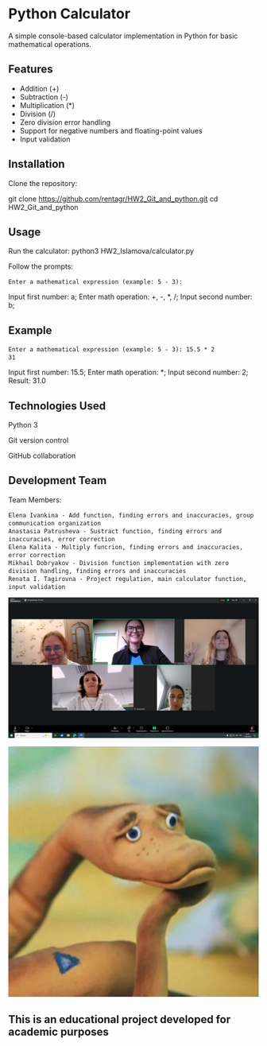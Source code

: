 # Python Calculator

A simple console-based calculator implementation in Python for basic mathematical operations.
## Features

- Addition (+)
- Subtraction (-) 
- Multiplication (*)
- Division (/)
- Zero division error handling
- Support for negative numbers and floating-point values
- Input validation

## Installation

Clone the repository:


git clone https://github.com/rentagr/HW2_Git_and_python.git
cd HW2_Git_and_python

## Usage

Run the calculator:
python3 HW2_Islamova/calculator.py

Follow the prompts:

    Enter a mathematical expression (example: 5 - 3):

Input first number: a;
Enter math operation: +, -, *, /;
Input second number: b;


## Example

    Enter a mathematical expression (example: 5 - 3): 15.5 * 2
    31

Input first number: 15.5;
Enter math operation: *;
Input second number: 2;
Result: 31.0

## Technologies Used

 Python 3

 Git version control

 GitHub collaboration

## Development Team

Team Members:

    Elena Ivankina - Add function, finding errors and inaccuracies, group communication organization   
    Anastasia Patrusheva - Sustract function, finding errors and inaccuracies, error correction 
    Elena Kalita - Multiply funcrion, finding errors and inaccuracies, error correction
    Mikhail Dobryakov - Division function implementation with zero division handling, finding errors and inaccuracies
    Renata I. Tagirovna - Project regulation, main calculator function, input validation

![Team](images/Dev_team.jpg)

![Symbol](images/snake.jpg)


## This is an educational project developed for academic purposes
